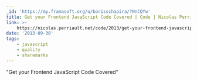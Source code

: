 ```yaml
---
_id: 'https://my.framasoft.org/u/borisschapira/?NnCQYw'
title: Get your Frontend JavaScript Code Covered | Code | Nicolas Perriault
link: >-
    https://nicolas.perriault.net/code/2013/get-your-frontend-javascript-code-covered/
date: '2013-09-30'
tags:
    - javascript
    - quality
    - sharemarks
---
```


<div class="markdown"><p>&quot;Get your Frontend JavaScript Code Covered&quot;
</p></div>
